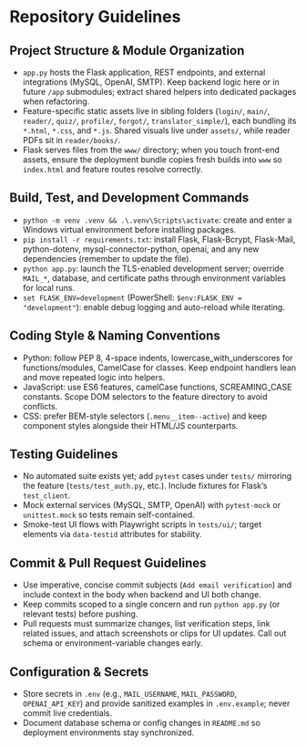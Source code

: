 # Repository Guidelines

## Project Structure & Module Organization
- `app.py` hosts the Flask application, REST endpoints, and external integrations (MySQL, OpenAI, SMTP). Keep backend logic here or in future `/app` submodules; extract shared helpers into dedicated packages when refactoring.
- Feature-specific static assets live in sibling folders (`login/`, `main/`, `reader/`, `quiz/`, `profile/`, `forgot/`, `translator_simple/`), each bundling its `*.html`, `*.css`, and `*.js`. Shared visuals live under `assets/`, while reader PDFs sit in `reader/books/`.
- Flask serves files from the `www/` directory; when you touch front-end assets, ensure the deployment bundle copies fresh builds into `www` so `index.html` and feature routes resolve correctly.

## Build, Test, and Development Commands
- `python -m venv .venv && .\.venv\Scripts\activate`: create and enter a Windows virtual environment before installing packages.
- `pip install -r requirements.txt`: install Flask, Flask-Bcrypt, Flask-Mail, python-dotenv, mysql-connector-python, openai, and any new dependencies (remember to update the file).
- `python app.py`: launch the TLS-enabled development server; override `MAIL_*`, database, and certificate paths through environment variables for local runs.
- `set FLASK_ENV=development` (PowerShell: `$env:FLASK_ENV = "development"`): enable debug logging and auto-reload while iterating.

## Coding Style & Naming Conventions
- Python: follow PEP 8, 4-space indents, lowercase_with_underscores for functions/modules, CamelCase for classes. Keep endpoint handlers lean and move repeated logic into helpers.
- JavaScript: use ES6 features, camelCase functions, SCREAMING_CASE constants. Scope DOM selectors to the feature directory to avoid conflicts.
- CSS: prefer BEM-style selectors (`.menu__item--active`) and keep component styles alongside their HTML/JS counterparts.

## Testing Guidelines
- No automated suite exists yet; add `pytest` cases under `tests/` mirroring the feature (`tests/test_auth.py`, etc.). Include fixtures for Flask’s `test_client`.
- Mock external services (MySQL, SMTP, OpenAI) with `pytest-mock` or `unittest.mock` so tests remain self-contained.
- Smoke-test UI flows with Playwright scripts in `tests/ui/`; target elements via `data-testid` attributes for stability.

## Commit & Pull Request Guidelines
- Use imperative, concise commit subjects (`Add email verification`) and include context in the body when backend and UI both change.
- Keep commits scoped to a single concern and run `python app.py` (or relevant tests) before pushing.
- Pull requests must summarize changes, list verification steps, link related issues, and attach screenshots or clips for UI updates. Call out schema or environment-variable changes early.

## Configuration & Secrets
- Store secrets in `.env` (e.g., `MAIL_USERNAME`, `MAIL_PASSWORD`, `OPENAI_API_KEY`) and provide sanitized examples in `.env.example`; never commit live credentials.
- Document database schema or config changes in `README.md` so deployment environments stay synchronized.
